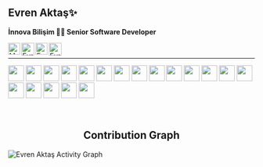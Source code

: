 <!DOCTYPE html>
<html>
 <head>
 </head>
  <body>
<section>
   <h2>Evren Aktaş✨</h2>
 <strong><p> İnnova Bilişim 👨‍💻 Senior Software Developer</p></strong>
  
</section>
 
<section>
<a href="https://www.linkedin.com/in/evren-akta%C5%9F-94a8b0133/" target="_blank">
   <img align="left" alt="Md. Shakil Hossain | Linkedin" width="24px" src="https://github.com/piyushP7pravin/piyushP7pravin/blob/master/Linkedin.svg" />
  </a>
 
  <a href="https://twitter.com/_evrenaktas" target="_blank">
    <img align="left" alt="Evren Aktaş | Twitter" width="26px" src="https://github.com/piyushP7pravin/piyushP7pravin/blob/master/Twitter.svg" />
  </a>
  <a href="https://www.instagram.com/eaktassssss/" target="_blank">
    <img align="left" alt="Evren Aktaş | Instagram" width="24px" src="https://github.com/piyushP7pravin/piyushP7pravin/blob/master/Instagram.svg" />
  </a>
  <a href="http://evrenaktas.com/" target="_blank">
   <img align="left" alt="Evren Aktaş | Website" width="26px" src="https://github.com/shakiliitju/shakiliitju/blob/main/world-wide-web.svg" />
  </a>
<br>
<hr>
</section>
 
<p>
 <img width ='32' src ='https://raw.githubusercontent.com/rahulbanerjee26/githubAboutMeGenerator/main/icons/csharp.svg'> 
 <img width ='32' src ='https://raw.githubusercontent.com/rahulbanerjee26/githubAboutMeGenerator/main/icons/dotnet.svg'>
 <img width ='32' src ='https://raw.githubusercontent.com/rahulbanerjee26/githubAboutMeGenerator/main/icons/rabbitmq.svg'>
<img width ='32' src ='https://raw.githubusercontent.com/rahulbanerjee26/githubAboutMeGenerator/main/icons/redis.svg'> </a>
<img width ='32' src ='https://raw.githubusercontent.com/rahulbanerjee26/githubAboutMeGenerator/main/icons/elasticsearch.svg'>
<img width ='32' src ='https://raw.githubusercontent.com/rahulbanerjee26/githubAboutMeGenerator/main/icons/kibana.svg'>
<img width ='32' src ='https://raw.githubusercontent.com/rahulbanerjee26/githubAboutMeGenerator/main/icons/vuejs.svg'> 
 <img width ='32' src ='https://raw.githubusercontent.com/rahulbanerjee26/githubAboutMeGenerator/main/icons/mongodb.svg'> 
<img width ='32' src ='https://raw.githubusercontent.com/rahulbanerjee26/githubAboutMeGenerator/main/icons/postman.svg'>
<img width ='32' src ='https://raw.githubusercontent.com/rahulbanerjee26/githubAboutMeGenerator/main/icons/azure.svg'> 
<img width ='32' src ='https://raw.githubusercontent.com/rahulbanerjee26/githubAboutMeGenerator/main/icons/docker.svg'>
<img width ='32' src ='https://raw.githubusercontent.com/rahulbanerjee26/githubAboutMeGenerator/main/icons/html.svg'>
<img width ='32' src ='https://raw.githubusercontent.com/rahulbanerjee26/githubAboutMeGenerator/main/icons/css.svg'>
<img width ='32' src ='https://raw.githubusercontent.com/rahulbanerjee26/githubAboutMeGenerator/main/icons/javascript.svg'>
<img width ='32' src ='https://raw.githubusercontent.com/rahulbanerjee26/githubAboutMeGenerator/main/icons/bootstrap.svg'> 
 <img width ='32' src ='https://raw.githubusercontent.com/rahulbanerjee26/githubAboutMeGenerator/main/icons/git.svg'>
 <img width ='32' src ='https://raw.githubusercontent.com/rahulbanerjee26/githubAboutMeGenerator/main/icons/github.svg'>
<img width ='32' src ='https://raw.githubusercontent.com/rahulbanerjee26/githubAboutMeGenerator/main/icons/stack-overflow.svg'>
<img width ='32' src ='https://raw.githubusercontent.com/rahulbanerjee26/githubAboutMeGenerator/main/icons/medium.svg'>

</p>
 <br>
<p align="center">
 <h2 align="center">Contribution Graph</h2>
<p>
<img alt="Evren Aktaş Activity Graph" src="https://activity-graph.herokuapp.com/graph?username=eaktassssss&bg_color=1F222E&color=F8D866&line=F85D7F&point=FFFFFF&hide_border=true" />
</p>

</body>
</html>
